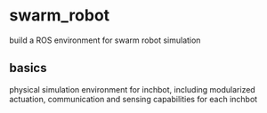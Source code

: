 # swarm_robot
build a ROS environment for swarm robot simulation

## basics
physical simulation environment for inchbot, including modularized actuation, communication and sensing capabilities for each inchbot
